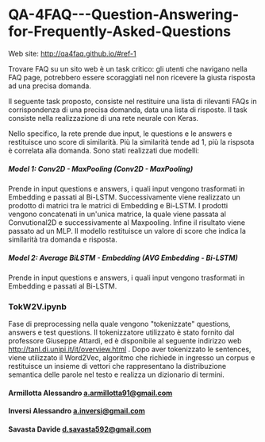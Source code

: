 # QA-4FAQ---Question-Answering-for-Frequently-Asked-Questions
Web site: http://qa4faq.github.io/#ref-1

Trovare FAQ su un sito web è un task critico: gli utenti che navigano nella FAQ page, potrebbero essere scoraggiati nel non ricevere la giusta risposta ad una precisa domanda. 

Il seguente task proposto, consiste nel restituire una lista di rilevanti FAQs in corrispondenza di una precisa domanda, data una lista di risposte. Il task consiste nella realizzazione di una rete neurale con Keras.

Nello specifico, la rete prende due input, le questions e le answers e restituisce uno score di similarità. Più la similarità tende ad 1, più la rispsota è correlata alla domanda. Sono stati realizzati due modelli:

##### Model 1: Conv2D - MaxPooling (Conv2D - MaxPooling)
Prende in input questions e answers, i quali input vengono trasformati in Embedding e passati al Bi-LSTM. Successivamente viene realizzato un prodotto di matrici tra le matrici di Embedding e Bi-LSTM. I prodotti vengono concatenati in un'unica matrice, la quale viene passata al Convutional2D e successivamente al Maxpooling.
Infine il risultato viene passato ad un MLP.
Il modello restituisce un valore di score che indica la similarità tra domanda e risposta.


##### Model 2: Average BiLSTM - Embedding (AVG Embedding - Bi-LSTM)
Prende in input questions e answers, i quali input vengono trasformati in Embedding e passati al Bi-LSTM.


### TokW2V.ipynb
Fase di preprocessing nella quale vengono "tokenizzate" questions, answers e test questions. Il tokenizzatore utilizzato è stato fornito dal professore Giuseppe Attardi, ed è disponibile al seguente indirizzo web http://tanl.di.unipi.it/it/overview.html . Dopo aver tokenizzato le sentences, viene utilizzato il Word2Vec, algoritmo  che richiede in ingresso un corpus e restituisce un insieme di vettori che rappresentano la distribuzione semantica delle parole nel testo e realizza un dizionario di termini.





#### Armillotta Alessandro a.armillotta91@gmail.com
#### Inversi Alessandro a.inversi@gmail.com 
#### Savasta Davide d.savasta592@gmail.com 
